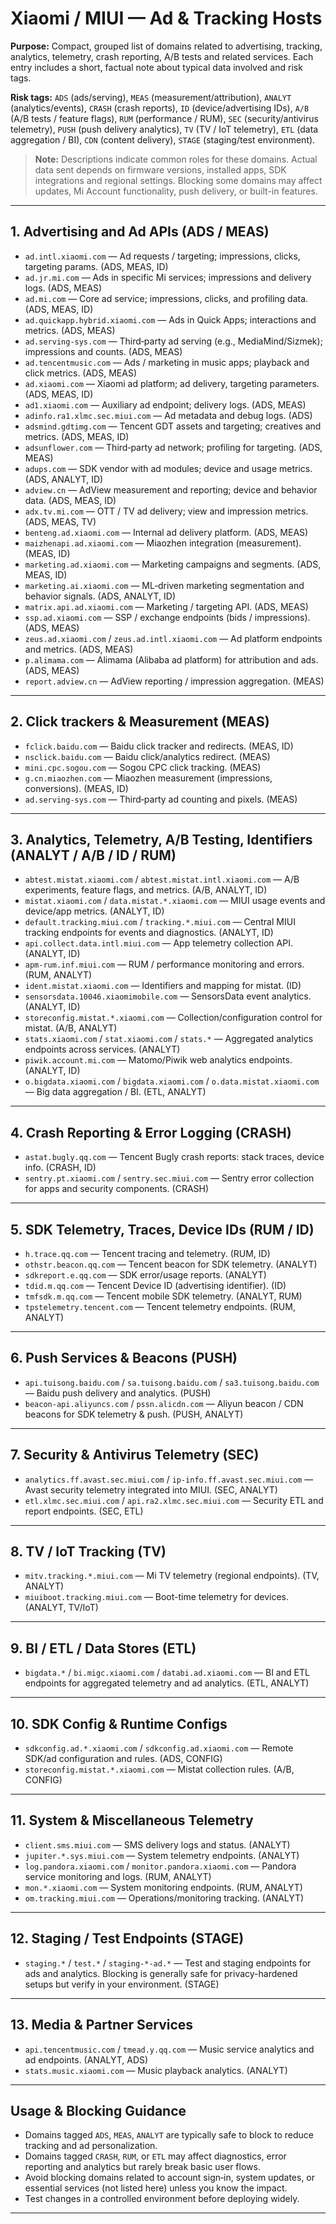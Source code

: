 # Xiaomi / MIUI — Ad & Tracking Hosts

**Purpose:** Compact, grouped list of domains related to advertising, tracking, analytics, telemetry, crash reporting, A/B tests and related services. Each entry includes a short, factual note about typical data involved and risk tags.

**Risk tags:** `ADS` (ads/serving), `MEAS` (measurement/attribution), `ANALYT` (analytics/events), `CRASH` (crash reports), `ID` (device/advertising IDs), `A/B` (A/B tests / feature flags), `RUM` (performance / RUM), `SEC` (security/antivirus telemetry), `PUSH` (push delivery analytics), `TV` (TV / IoT telemetry), `ETL` (data aggregation / BI), `CDN` (content delivery), `STAGE` (staging/test environment).

> **Note:** Descriptions indicate common roles for these domains. Actual data sent depends on firmware versions, installed apps, SDK integrations and regional settings. Blocking some domains may affect updates, Mi Account functionality, push delivery, or built-in features.

---

## 1. Advertising and Ad APIs (ADS / MEAS)

- `ad.intl.xiaomi.com` — Ad requests / targeting; impressions, clicks, targeting params. (ADS, MEAS, ID)  
- `ad.jr.mi.com` — Ads in specific Mi services; impressions and delivery logs. (ADS, MEAS)  
- `ad.mi.com` — Core ad service; impressions, clicks, and profiling data. (ADS, MEAS, ID)  
- `ad.quickapp.hybrid.xiaomi.com` — Ads in Quick Apps; interactions and metrics. (ADS, MEAS)  
- `ad.serving-sys.com` — Third‑party ad serving (e.g., MediaMind/Sizmek); impressions and counts. (ADS, MEAS)  
- `ad.tencentmusic.com` — Ads / marketing in music apps; playback and click metrics. (ADS, MEAS)  
- `ad.xiaomi.com` — Xiaomi ad platform; ad delivery, targeting parameters. (ADS, MEAS, ID)  
- `ad1.xiaomi.com` — Auxiliary ad endpoint; delivery logs. (ADS, MEAS)  
- `adinfo.ra1.xlmc.sec.miui.com` — Ad metadata and debug logs. (ADS)  
- `adsmind.gdtimg.com` — Tencent GDT assets and targeting; creatives and metrics. (ADS, MEAS, ID)  
- `adsunflower.com` — Third‑party ad network; profiling for targeting. (ADS, MEAS)  
- `adups.com` — SDK vendor with ad modules; device and usage metrics. (ADS, ANALYT, ID)  
- `adview.cn` — AdView measurement and reporting; device and behavior data. (ADS, MEAS, ID)  
- `adx.tv.mi.com` — OTT / TV ad delivery; view and impression metrics. (ADS, MEAS, TV)  
- `benteng.ad.xiaomi.com` — Internal ad delivery platform. (ADS, MEAS)  
- `maizhenapi.ad.xiaomi.com` — Miaozhen integration (measurement). (MEAS, ID)  
- `marketing.ad.xiaomi.com` — Marketing campaigns and segments. (ADS, MEAS, ID)  
- `marketing.ai.xiaomi.com` — ML‑driven marketing segmentation and behavior signals. (ADS, ANALYT, ID)  
- `matrix.api.ad.xiaomi.com` — Marketing / targeting API. (ADS, MEAS)  
- `ssp.ad.xiaomi.com` — SSP / exchange endpoints (bids / impressions). (ADS, MEAS)  
- `zeus.ad.xiaomi.com` / `zeus.ad.intl.xiaomi.com` — Ad platform endpoints and metrics. (ADS, MEAS)  
- `p.alimama.com` — Alimama (Alibaba ad platform) for attribution and ads. (ADS, MEAS)  
- `report.adview.cn` — AdView reporting / impression aggregation. (MEAS)

---

## 2. Click trackers & Measurement (MEAS)

- `fclick.baidu.com` — Baidu click tracker and redirects. (MEAS, ID)  
- `nsclick.baidu.com` — Baidu click/analytics redirect. (MEAS)  
- `mini.cpc.sogou.com` — Sogou CPC click tracking. (MEAS)  
- `g.cn.miaozhen.com` — Miaozhen measurement (impressions, conversions). (MEAS, ID)  
- `ad.serving-sys.com` — Third‑party ad counting and pixels. (MEAS)

---

## 3. Analytics, Telemetry, A/B Testing, Identifiers (ANALYT / A/B / ID / RUM)

- `abtest.mistat.xiaomi.com` / `abtest.mistat.intl.xiaomi.com` — A/B experiments, feature flags, and metrics. (A/B, ANALYT, ID)  
- `mistat.xiaomi.com` / `data.mistat.*.xiaomi.com` — MIUI usage events and device/app metrics. (ANALYT, ID)  
- `default.tracking.miui.com` / `tracking.*.miui.com` — Central MIUI tracking endpoints for events and diagnostics. (ANALYT, ID)  
- `api.collect.data.intl.miui.com` — App telemetry collection API. (ANALYT, ID)  
- `apm-rum.inf.miui.com` — RUM / performance monitoring and errors. (RUM, ANALYT)  
- `ident.mistat.xiaomi.com` — Identifiers and mapping for mistat. (ID)  
- `sensorsdata.10046.xiaomimobile.com` — SensorsData event analytics. (ANALYT, ID)  
- `storeconfig.mistat.*.xiaomi.com` — Collection/configuration control for mistat. (A/B, ANALYT)  
- `stats.xiaomi.com` / `stat.xiaomi.com` / `stats.*` — Aggregated analytics endpoints across services. (ANALYT)  
- `piwik.account.mi.com` — Matomo/Piwik web analytics endpoints. (ANALYT, ID)  
- `o.bigdata.xiaomi.com` / `bigdata.xiaomi.com` / `o.data.mistat.xiaomi.com` — Big data aggregation / BI. (ETL, ANALYT)

---

## 4. Crash Reporting & Error Logging (CRASH)

- `astat.bugly.qq.com` — Tencent Bugly crash reports: stack traces, device info. (CRASH, ID)  
- `sentry.pt.xiaomi.com` / `sentry.sec.miui.com` — Sentry error collection for apps and security components. (CRASH)

---

## 5. SDK Telemetry, Traces, Device IDs (RUM / ID)

- `h.trace.qq.com` — Tencent tracing and telemetry. (RUM, ID)  
- `othstr.beacon.qq.com` — Tencent beacon for SDK telemetry. (ANALYT)  
- `sdkreport.e.qq.com` — SDK error/usage reports. (ANALYT)  
- `tdid.m.qq.com` — Tencent Device ID (advertising identifier). (ID)  
- `tmfsdk.m.qq.com` — Tencent mobile SDK telemetry. (ANALYT, RUM)  
- `tpstelemetry.tencent.com` — Tencent telemetry endpoints. (RUM, ANALYT)

---

## 6. Push Services & Beacons (PUSH)

- `api.tuisong.baidu.com` / `sa.tuisong.baidu.com` / `sa3.tuisong.baidu.com` — Baidu push delivery and analytics. (PUSH)  
- `beacon-api.aliyuncs.com` / `pssn.alicdn.com` — Aliyun beacon / CDN beacons for SDK telemetry & push. (PUSH, ANALYT)

---

## 7. Security & Antivirus Telemetry (SEC)

- `analytics.ff.avast.sec.miui.com` / `ip-info.ff.avast.sec.miui.com` — Avast security telemetry integrated into MIUI. (SEC, ANALYT)  
- `etl.xlmc.sec.miui.com` / `api.ra2.xlmc.sec.miui.com` — Security ETL and report endpoints. (SEC, ETL)

---

## 8. TV / IoT Tracking (TV)

- `mitv.tracking.*.miui.com` — Mi TV telemetry (regional endpoints). (TV, ANALYT)  
- `miuiboot.tracking.miui.com` — Boot-time telemetry for devices. (ANALYT, TV/IoT)

---

## 9. BI / ETL / Data Stores (ETL)

- `bigdata.*` / `bi.migc.xiaomi.com` / `databi.ad.xiaomi.com` — BI and ETL endpoints for aggregated telemetry and ad analytics. (ETL, ANALYT)

---

## 10. SDK Config & Runtime Configs

- `sdkconfig.ad.*.xiaomi.com` / `sdkconfig.ad.xiaomi.com` — Remote SDK/ad configuration and rules. (ADS, CONFIG)  
- `storeconfig.mistat.*.xiaomi.com` — Mistat collection rules. (A/B, CONFIG)

---

## 11. System & Miscellaneous Telemetry

- `client.sms.miui.com` — SMS delivery logs and status. (ANALYT)  
- `jupiter.*.sys.miui.com` — System telemetry endpoints. (ANALYT)  
- `log.pandora.xiaomi.com` / `monitor.pandora.xiaomi.com` — Pandora service monitoring and logs. (RUM, ANALYT)  
- `mon.*.xiaomi.com` — System monitoring endpoints. (RUM, ANALYT)  
- `om.tracking.miui.com` — Operations/monitoring tracking. (ANALYT)

---

## 12. Staging / Test Endpoints (STAGE)

- `staging.*` / `test.*` / `staging-*-ad.*` — Test and staging endpoints for ads and analytics. Blocking is generally safe for privacy-hardened setups but verify in your environment. (STAGE)

---

## 13. Media & Partner Services

- `api.tencentmusic.com` / `tmead.y.qq.com` — Music service analytics and ad endpoints. (ANALYT, ADS)  
- `stats.music.xiaomi.com` — Music playback analytics. (ANALYT)

---

## Usage & Blocking Guidance

- Domains tagged `ADS`, `MEAS`, `ANALYT` are typically safe to block to reduce tracking and ad personalization.  
- Domains tagged `CRASH`, `RUM`, or `ETL` may affect diagnostics, error reporting and analytics but rarely break basic user flows.  
- Avoid blocking domains related to account sign‑in, system updates, or essential services (not listed here) unless you know the impact.  
- Test changes in a controlled environment before deploying widely.

---
